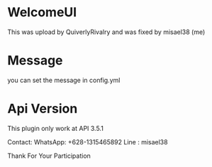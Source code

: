 # WelcomeUI
This was upload by QuiverlyRivalry and was fixed by misael38 (me)

# Message
you can set the message in config.yml

# Api Version
This plugin only work at API 3.5.1

Contact:
WhatsApp: +628-1315465892
Line    : misael38
 
 Thank For Your Participation


